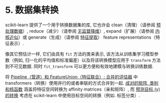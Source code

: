 # 5\. 数据集转换

scikit-learn 提供了一个用于转换数据集的库, 它也许会 clean（清理）（请参阅 [预处理数据](modules/preprocessing.html#preprocessing)）, reduce（减少）（请参阅 [无监督降维](modules/unsupervised_reduction.html#data-reduction)）, expand（扩展）（请参阅 [内核近似](modules/kernel_approximation.html#kernel-approximation)）或 generate（生成）（请参阅 [特征提取](modules/feature_extraction.html#feature-extraction)） feature representations（特征表示）.

像其它预估计一样, 它们由具有 `fit` 方法的类来表示, 该方法从训练集学习模型参数（例如, 归一化的平均值和标准偏差）以及将该转换模型应用于 `transform` 方法到不可见数据. 同时 `fit_transform` 可以更方便和有效地建模与转换训练数据.

将 [Pipeline（管道）和 FeatureUnion（特征联合）: 合并的评估器](modules/pipeline.html#combining-estimators) 中 transformers（转换）使用并行的或者串联的方式合并到一起. [成对的矩阵, 类别和核函数](modules/metrics.html#metrics) 涵盖将特征空间转换为 affinity matrices（亲和矩阵）, 而 [预测目标 (y) 的转换](modules/preprocessing_targets.html#preprocessing-targets) 考虑在 scikit-learn 中使用目标空间的转换（例如. 标签分类）.
